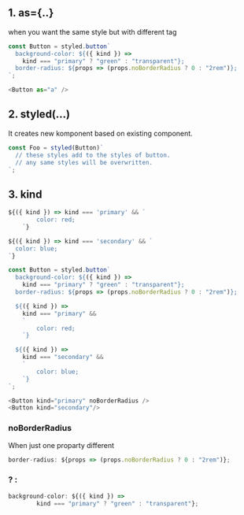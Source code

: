 ## 1. as={..}

when you want the same style but with different tag

```js
const Button = styled.button`
  background-color: ${({ kind }) =>
    kind === "primary" ? "green" : "transparent"};
  border-radius: ${props => (props.noBorderRadius ? 0 : "2rem")};
`;
```

```js
<Button as="a" />
```

## 2. styled(...)

It creates new komponent based on existing component.

```js
const Foo = styled(Button)`
  // these styles add to the styles of button.
  // any same styles will be overwritten.
`;
```

## 3. kind

```js
${({ kind }) => kind === 'primary' && `
		color: red;
	`}

${({ kind }) => kind === 'secondary' && `
  color: blue;
`}
```

```js
const Button = styled.button`
  background-color: ${({ kind }) =>
    kind === "primary" ? "green" : "transparent"};
  border-radius: ${props => (props.noBorderRadius ? 0 : "2rem")};

  ${({ kind }) =>
    kind === "primary" &&
    `
		color: red;
	`}

  ${({ kind }) =>
    kind === "secondary" &&
    `
		color: blue;
	`}
`;
```

```js
<Button kind="primary" noBorderRadius />
<Button kind="secondary"/>
```

### noBorderRadius

When just one proparty different

```js
border-radius: ${props => (props.noBorderRadius ? 0 : "2rem")};
```

### ? :

```js
background-color: ${({ kind }) =>
		kind === "primary" ? "green" : "transparent"};
```
